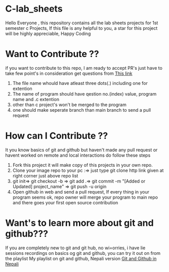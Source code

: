 # C-lab_sheets
  Hello Everyone , this repository contains all the lab sheets projects for 1st semester c Projects,
  If this file is any helpful to you, a star for this project will be highly appreciable, Happy Coding 


# Want to Contribute ??
  if you want to contribute to this repo, I am ready to accept PR's just have to take few point's in consideration
  get questions from [This link](https://docs.google.com/document/d/17XLhTKT8GGUxwNS8g3-e3KL6jFP5bz4X/edit)
  1. The file name whould have atleast three dots(.) including one for extention
  2. The name of program should have qestion no.(index) value, program name and .c extention
  3. other than c project's won't be merged to the program 
  4. one should make seperate branch than main branch to send a pull request

# How can I Contribute ??
  It you know basics of git and github but haven't made any pull request or havent worked on remote and local interactions do follow these steps

  1. Fork this project it will make copy of this projects in your own repo.
  2. Clone your image repo to your pc :=> just type git clone http link given at right corner just above repo list
  3. git init=> git checkout -b <your branch name> => git add .=> git commit -m "[Added or Updated] project_name" => git push -u origin <your branch name>
  4. Open github in web and send a pull request, If every thing in your program seems ok, repo owner will merge your program to main repo and there goes your first open source contribution 
  # Want's to learn more about git and github???
  If you are completely new to git and git hub, no wi=orries, i have lie sessions recordings on basics og git and github, you can try it out on from the playlist
  My playlist on git and github, Nepali version
   [Git and Github in Nepali](https://youtube.com/playlist?list=PL1nLWvbLmIE4GS9ih1E-Ew8-BoXqS_iva)
